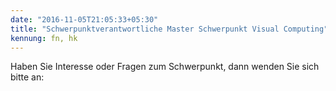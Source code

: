 ```yaml
---
date: "2016-11-05T21:05:33+05:30"
title: "Schwerpunktverantwortliche Master Schwerpunkt Visual Computing"
kennung: fn, hk
---
```


Haben Sie Interesse oder Fragen zum Schwerpunkt, dann wenden Sie sich bitte an: 

